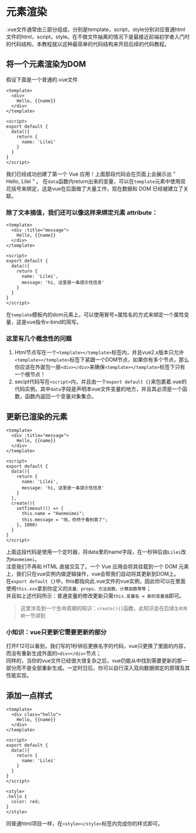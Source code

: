 # 元素渲染

.vue文件通常由三部分组成，分别是template，script，style分别对应普通html文件的html，script，style。在不做文件抽离的情况下是最接近前端初学者入门时的代码结构，本教程就以这种最简单的代码结构来开启后续的代码教程。

## 将一个元素渲染为DOM
假设下面是一个普通的.vue文件
```vue
<template>
  <div>
    Hello, {{name}}
  </div>
</template>

<script>
export default {
  data(){
    return {
      name: 'Lilei'
    }
  }
}
</script>
```
我们已经成功创建了第一个 Vue 应用！上面那段代码会在页面上会展示出 " Hello, Lilei " 。
在`data`函数内return出来的变量，可以在`template`元素中使用双花括号来绑定，这是vue在后面做了大量工作，现在数据和 DOM 已经被建立了关联。  

### 除了文本插值，我们还可以像这样来绑定元素 attribute：
```vue
<template>
  <div :title="message">
    Hello, {{name}}
  </div>
</template>

<script>
export default {
  data(){
    return {
      name: 'Lilei',
      message: 'hi, 这里是一条提示性信息'
    }
  }
}
</script>
```
在`template`模板内的dom元素上，可以使用冒号+属性名的方式来绑定一个属性变量，这是vue指令v-bind的简写。

### 这里有几个概念性的问题
1. Html节点写在一个`<template></template>`标签内，并且vue2.x版本只允许`<template></template>`标签下紧跟一个DOM节点，如果你有多个节点，那么你应该在外面包一层`<div></div>`来确保`<template></template>`标签下只有一个根节点！  
2. secipt代码写在`<script>`内，并且由一个`export default {}`来包裹着.vue的代码实例。其中`data`字段是声明本vue文件变量的地方，并且其必须是一个函数，函数内返回一个变量对象集合。

## 更新已渲染的元素
```vue
<template>
  <div :title="message">
    Hello, {{name}}
  </div>
</template>

<script>
export default {
  data(){
    return {
      name: 'Lilei',
      message: 'hi, 这里是一条提示性信息'
    }
  },
  create(){
    setTimeout(() => {
      this.name = "Hanmeimei";
      this.message = "哈，你终于看到我了";
    }, 1000)
  }
}
</script>
```
上面这段代码是使用一个定时器，将data里的name字段，在一秒钟后由`Lilei`改为`Hanmeimei`。  
注意我们不再和 HTML 直接交互了。一个 Vue 应用会将其挂载到一个 DOM 元素上，我们只在vue实例内做逻辑操作，vue会帮我们自动将其更新到DOM上。  
在`export default {}`中，this都指向此.vue文件的vue实例，因此你可以在里面使用`this.xxx`拿到你定义的`变量、props、方法函数、计算函数等等`；  
并且如上述代码所示：普通变量的修改更新只需`this.变量名 = 新的变量值`即可。

> 这里涉及到一个生命周期的知识：`create(){}`函数，此知识会在后续`生命周期`一节讲到

### 小知识：vue只更新它需要更新的部分
打开F12可以看到，我们写的1秒钟后更换名字的代码，vue只更换了里面的内容，而没有重新生成外面的`<div></div>`节点；  
同样的，当你的vue文件已经很大很复杂之后，vue仍能从中找到需要更新的那一部分而不是全部重新生成。一定时日后，你可以自行深入双向数据绑定的原理及其性能实现。

## 添加一点样式
```vue
<template>
  <div class="hello">
    Hello, {{name}}
  </div>
</template>

<script>
export default {
  data(){
    return {
      name: 'Lilei'
    }
  }
}
</script>

<style>
.hello {
  color: red;
}
</style>
```
同普通html项目一样，在`<style></style>`标签内完成你的样式即可。
